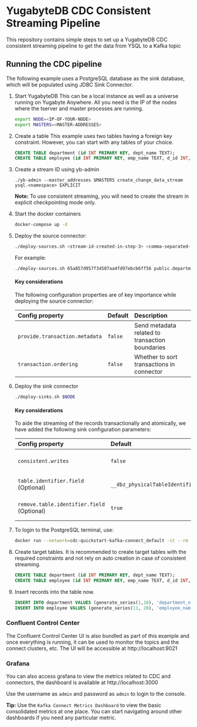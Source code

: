 # YugabyteDB CDC Consistent Streaming Pipeline

This repository contains simple steps to set up a YugabyteDB CDC consistent streaming pipeline to get the data from YSQL to a Kafka topic

## Running the CDC pipeline
The following example uses a PostgreSQL database as the sink database, which will be populated using JDBC Sink Connector.

1. Start YugabyteDB
    This can be a local instance as well as a universe running on Yugabyte Anywhere. All you need is the IP of the nodes where the tserver and master processes are running.
    ```sh
    export NODE=<IP-OF-YOUR-NODE>
    export MASTERS=<MASTER-ADDRESSES>
    ```
  
2. Create a table
    This example uses two tables having a foreign key constraint. However, you can start with any tables of your choice.
  
    ```sql
    CREATE TABLE department (id INT PRIMARY KEY, dept_name TEXT);
    CREATE TABLE employee (id INT PRIMARY KEY, emp_name TEXT, d_id INT, FOREIGN KEY (d_id) REFERENCES department(id));
    ```
  
3. Create a stream ID using yb-admin
    ```
    ./yb-admin --master_addresses $MASTERS create_change_data_stream ysql.<namespace> EXPLICIT
    ```

    **Note:** To use consistent streaming, you will need to create the stream in explicit checkpointing mode only.
  
4. Start the docker containers

    ```sh
    docker-compose up -d
    ```
  
5. Deploy the source connector:

    ```sh
    ./deploy-sources.sh <stream-id-created-in-step-3> <comma-separated-list-of-tables>
    ```

    For example:
    ```sh
    ./deploy-sources.sh 65a857d957f34507aa4fd97ebcb6ff56 public.department,public.employee
    ```

    #### Key considerations
    The following configuration properties are of key importance while deploying the source connector:

    | Config property | Default | Description |
    | :--- | :--- | :--- |
    | `provide.transaction.metadata` | `false` | Send metadata related to transaction boundaries |
    | `transaction.ordering` | `false` | Whether to sort transactions in connector |
  
6. Deploy the sink connector
    
    ```sh
    ./deploy-sinks.sh $NODE
    ```

    #### Key considerations
    To aide the streaming of the records transactionally and atomically, we have added the following sink configuration parameters:

    | Config property | Default | Description |
    | :--- | :--- | :--- |
    | `consistent.writes` | `false` | Whether to write transactionally and atomically |
    | `table.identifier.field` (Optional) | `__dbz_physicalTableIdentifier` | The extra field added by the transformer `ByLogicalTableRouter` |
    | `remove.table.identifier.field` (Optional) | `true` | Whether to remove the table identifier field |
  
7. To login to the PostgreSQL terminal, use:
    
    ```sh
    docker run --network=cdc-quickstart-kafka-connect_default -it --rm --name postgresqlterm --link pg:postgresql --rm postgres:11.2 sh -c 'PGPASSWORD=postgres exec psql -h pg -p "$POSTGRES_PORT_5432_TCP_PORT" -U postgres'
    ```
  
8. Create target tables. It is recommended to create target tables with the required constraints and not rely on auto creation in case of consistent streaming.
    
    ```sql
    CREATE TABLE department (id INT PRIMARY KEY, dept_name TEXT);
    CREATE TABLE employee (id INT PRIMARY KEY, emp_name TEXT, d_id INT, FOREIGN KEY (d_id) REFERENCES department(id));
    ```

9. Insert records into the table now.

    ```sql
    INSERT INTO department VALUES (generate_series(1,10), 'department_name');
    INSERT INTO employee VALUES (generate_series(11, 20), 'employee_name', generate_series(1,10));
    ```

### Confluent Control Center

The Confluent Control Center UI is also bundled as part of this example and once everything is running, it can be used to monitor the topics and the connect clusters, etc. The UI will be accessible at http://localhost:9021

### Grafana

You can also access grafana to view the metrics related to CDC and connectors, the dashboard is available at http://localhost:3000

Use the username as `admin` and password as `admin` to login to the console.

**Tip:** Use the `Kafka Connect Metrics Dashboard` to view the basic consolidated metrics at one place. You can start navigating around other dashboards if you need any particular metric.
